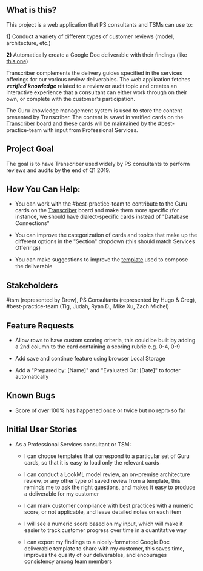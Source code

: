 What is this?
------------

This project is a web application that PS consultants and TSMs
can use to:

**1)** Conduct a variety of different types of customer reviews (model,
architecture, etc.)

**2)** Automatically create a Google Doc deliverable with their findings
(like [this
one](https://docs.google.com/document/d/1ZZKdM2cGvPHWA0QNIvnZrS4NFVRUqvr0uaGVKHTUXWY/edit))

Transcriber complements the delivery guides specified in the
services offerings for our various review deliverables. The web
application fetches ***verified*** ***knowledge*** related to a
review or audit topic and creates an interactive experience that a consultant can
either work through on their own, or complete with the customer's
participation.

The Guru knowledge management system is used to store the content
presented by Transcriber. The content is saved in verified cards on the
[Transcriber](https://app.getguru.com/boards/yiKXnGpi/Transcriber)
board and these cards will be maintained by the
\#best-practice-team with input from Professional Services.

Project Goal
------------

The goal is to have Transcriber used widely by PS consultants to
perform reviews and audits by the end of Q1 2019.

How You Can Help:
-----------------

-   You can work with the \#best-practice-team to contribute to the Guru
    cards on the [Transcriber](https://app.getguru.com/boards/yiKXnGpi/Transcriber)
    board and make them more specific (for instance, we should have
    dialect-specific cards instead of "Database Connections"

-   You can improve the categorization of cards and topics that make up
    the different options in the "Section" dropdown (this should
    match Services Offerings)

-   You can make suggestions to improve the
    [template](https://docs.google.com/document/d/1qHC9rC-3GIs6S9j50OQ_Magj03g7KA8xayoWARVHeFg/edit#)
    used to compose the deliverable

Stakeholders
------------

\#tsm (represented by Drew), PS Consultants (represented by Hugo &
Greg), \#best-practice-team (Tig, Judah, Ryan D., Mike Xu, Zach Michel)

Feature Requests
----------------

-   Allow rows to have custom scoring criteria, this could be built by
    adding a 2nd column to the card containing a scoring rubric e.g.
    0-4, 0-9

-   Add save and continue feature using browser Local Storage

-   Add a "Prepared by: [Name]" and "Evaluated On: [Date]" to footer automatically

Known Bugs
----

-   Score of over 100% has happened once or twice but no repro so far

Initial User Stories
------------

-   As a Professional Services consultant or TSM:

    -   I can choose templates that correspond to a particular set of
        Guru cards, so that it is easy to load only the relevant cards

    -   I can conduct a LookML model review, an on-premise architecture
        review, or any other type of saved review from a template,
        this reminds me to ask the right questions, and makes it easy
        to produce a deliverable for my customer

    -   I can mark customer compliance with best practices with a
        numeric score, or not applicable, and leave detailed notes on
        each item

    -   I will see a numeric score based on my input, which will make it
        easier to track customer progress over time in a quantitative
        way

    -   I can export my findings to a nicely-formatted Google Doc
        deliverable template to share with my customer, this saves
        time, improves the quality of our deliverables, and encourages
        consistency among team members
